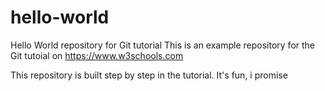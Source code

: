 # hello-world
Hello World repository for Git tutorial
This is an example repository for the Git tutoial on https://www.w3schools.com

This repository is built step by step in the tutorial. It's fun, i promise